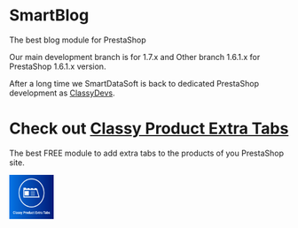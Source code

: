 # SmartBlog

The best blog module for PrestaShop

Our main development branch is for 1.7.x and Other branch 1.6.1.x for PrestaShop 1.6.1.x version. 


After a long time we SmartDataSoft is back to dedicated PrestaShop development as [ClassyDevs](https://classydevs.com/?utm_source=sbloggithub&utm_medium=sbloggithubredmi&utm_campaign=sbloggithubredmi). 


# Check out [Classy Product Extra Tabs](https://classydevs.com/free-modules/classy-product-extra-tab/?utm_source=sbloggithub&utm_medium=sbloggithubredmi&utm_campaign=sbloggithubredmi) 
The best FREE module to add extra tabs to the products of you PrestaShop site.

<img src="Frame 8.png" alt="Logo" width="80" height="80">
